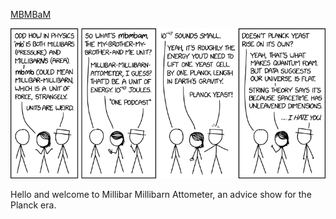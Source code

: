 [MBMBaM](https://xkcd.com/2312)

![MBMBaM](./random_comic.png)

Hello and welcome to Millibar Millibarn Attometer, an advice show for the Planck era.

